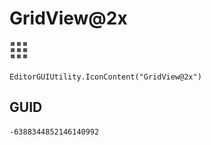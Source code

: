 # GridView@2x
![](/img/GridView@2x.png)

``` CSharp
EditorGUIUtility.IconContent("GridView@2x")
```
## GUID
```
-6388344852146140992
```
